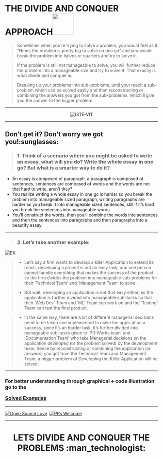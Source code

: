 # THE DIVIDE AND CONQUER APPROACH<img src = "https://user-images.githubusercontent.com/77975418/135521510-c561417d-661b-459d-a537-8bbd06122426.png" height = 70px>

> Sometimes when you’re trying to solve a problem, you would feel as if “Hmm, the problem is pretty big to solve on one go” and you would break the problem into halves or quarters and try to solve it. 

> If the problem is still not manageable to solve, you will further reduce the problem into a manageable size and try to solve it. That exactly is what divide and conquer is. 

> Breaking up your problems into sub-problems, until your reach a sub-problem which can be solved easily and then reconstructing or combining the answers you got from the sub-problems, which’ll give you the answer to the bigger problem.

<hr>

<p align="center"><img src="https://user-images.githubusercontent.com/77975418/135478695-3a3098fe-838c-482d-8c1f-5fcbd086bdcf.png"  alt="ISTE-VIT"> </p>

<hr>
  
  
<h2> Don’t get it? Don’t worry we got you!:sunglasses:</h2>
  
  
> <h3> 1. Think of a scenario where you might be asked to write an essay, what will you do? Write the whole essay in one go?  But what is a smarter way to do it? </h3>

- An essay is composed of paragraph, a paragraph is composed of sentences, sentences are composed of words and the words are not that hard to write, aren’t they?
- You realize writing a whole essay in one go is harder so you break the problem into manageable sized paragraph, writing paragraphs are harder so you break it into manageable sized sentences, still if it’s hard you break the sentences into manageable words. 
- You’ll construct the words, then you’ll combine the words into sentences and then the sentences into paragraphs and then paragraphs into a beautify essay.

<hr>

> <h3> 2. Let’s take another example: </h3>

![EX](https://user-images.githubusercontent.com/77975418/135487157-5fa1f9f0-5f04-4bcb-8461-5dbdcd44697d.jpg)



> - Let’s say a firm wants to develop a killer Application to extend its reach, developing a project is not an easy task, and one person cannot handle everything that makes the success of the product, so the firm divides the problem into manageable sub-problems for their ‘Technical Team’ and ‘Management Team’ to solve. 

> - But wait, developing an application is not that easy either, so the application is further divided into manageable sub-tasks so that their ‘Web Dev’ Team and ‘ML’ Team can work on and the ‘Testing’ Team can test the final product.  

> - In the same way, there are a lot of different managerial decisions need to be taken and implemented to make the application a success, since it’s an harder task, it’s further divided into manageable sub-tasks given to ‘PR-Works team’ and ‘Documentation Team’ who take Managerial decisions on the application developed (or the problem solved) by the development team, hence by reconstructing or combining the application (or answers) you got from the Technical Team and Management Team, a bigger problem of Developing the Killer Application will be solved.

<hr>

<h3> For better understanding through graphical + code illustration go to the 
  
[Solved Examples](https://github.com/ISTE-VIT/The-Algo-Companion/tree/main/DIVIDE%20AND%20CONQUER%20APPROACH/SOLVED%20EXAMPLES) 

</h3>



<hr>

        
[![Open Source Love](https://badges.frapsoft.com/os/v1/open-source.svg?v=102)](https://hacktoberfest.digitalocean.com/)&nbsp;
[![PRs Welcome](https://img.shields.io/badge/PRs-welcome-brightgreen.svg?style=flat-square)]()&nbsp;
        
        

<hr>

<h1> <p align ="center"> LETS DIVIDE AND CONQUER THE PROBLEMS :man_technologist:</p> </h1>

